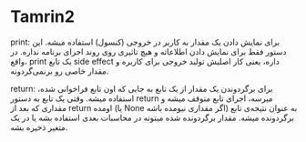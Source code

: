 # Tamrin2
print: برای نمایش دادن یک مقدار به کاربر در خروجی (کنسول) استفاده میشه. این دستور فقط برای نمایش دادن اطلاعاته و هیچ تاثیری روی روند اجرای برنامه نداره. در واقع، print یک تابع side effect داره، یعنی کار اصلیش تولید خروجی برای کاربره و مقدار خاصی رو برنمی‌گردونه.

return: برای برگردوندن یک مقدار از یک تابع به جایی که اون تابع فراخوانی شده، استفاده میشه. وقتی یک تابع به دستور return میرسه، اجرای تابع متوقف میشه و مقداری که بعد از return اومده (یا None اگر مقداری نیومده باشه) به عنوان نتیجه‌ی تابع برگردونده میشه. مقدار برگردونده شده میتونه در محاسبات بعدی استفاده بشه یا در یک متغیر ذخیره بشه.
